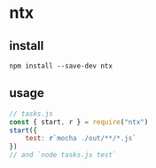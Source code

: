 # ntx

## install

`npm install --save-dev ntx`

## usage

```js
// tasks.js
const { start, r } = require("ntx")
start({
    test: r`mocha ./out/**/*.js`
})
// and `node tasks.js test`
```
